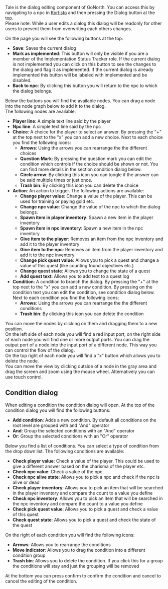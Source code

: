 Tale is the dialog editing component of GoNorth. You can access this by navigating to a npc in [Kortisto](/steffendx/GoNorth/wiki/Kortisto) and then pressing the Dialog button at the top.  
Please note: While a user edits a dialog this dialog will be readonly for other users to prevent them from overwriting each others changes.

On the page you will see the following buttons at the top:
 * **Save**: Saves the current dialog
 * **Mark as implemented**: This button will only be visible if you are a member of the Implementation Status Tracker role. If the current dialog is not implemented you can click on this button to see the changes to the dialog and flag it as implemented. If the current dialog is already implemented this button will be labeled with implemented and be disabled.
 * **Back to npc**: By clicking this button you will return to the npc to which the dialog belongs.

Below the buttons you will find the available nodes. You can drag a node into the node graph below to add it to the dialog.  
The following nodes are available:
 * **Player line**: A simple text line said by the player
 * **Npc line**: A simple text line said by the npc
 * **Choice**: A choice for the player to select an answer. By pressing the "+" at the top next to the "x" you can add a new choice. Next to each choice you find the following icons:
    * **Arrows**: Using the arrows you can rearrange the the different choices
    * **Question Mark**: By pressing the question mark you can edit the condition which controls if the choice should be shown or not. You can find more details in the section condition dialog below.
    * **Circle arrow**: By clicking this icon you can toogle if the answer can be said multiple times or just once.
    * **Trash bin**: By clicking this icon you can delete the choice
 * **Action**: An action to trigger. The following actions are available:
    * **Change player value**: Change a value of the player. This can be used for training or paying gold etc.
    * **Change npc value**: Change the value of the npc to which the dialog belongs.
    * **Spawn item in player inventory**: Spawn a new item in the player inventory
    * **Spawn item in npc inventory**: Spawn a new item in the npc inventory
    * **Give item to the player**: Removes an item from the npc inventory and add it to the player inventory
    * **Give item to the npc**: Removes an item from the player inventory and add it to the npc inventory
    * **Change pick quest value**: Allows you to pick a quest and change a value of this quest (like counting found objectives etc.)
    * **Change quest state**: Allows you to change the state of a quest
    * **Add quest text**: Allows you to add text to a quest log
 * **Condition**: A condition to branch the dialog. By pressing the "+" at the top next to the "x" you can add a new condition. By pressing on the condition text you can edit the condition, see condition dialog below. Next to each condition you find the following icons:
    * **Arrows**: Using the arrows you can rearrange the the different conditions
    * **Trash bin**: By clicking this icon you can delete the condition

You can move the nodes by clicking on them and dragging them to a new position.  
On the left side of each node you will find a red input port, on the right side of each node you will find one or more output ports. You can drag the output port of a node into the input port of a different node. This way you can control the flow of the dialog.  
On the top right of each node you will find a "x" button which allows you to delete the node.  
You can move the view by clicking outside of a node in the gray area and drag the screen and zoom using the mouse wheel. Alternatively you can use touch control.

## Condition dialog
When editing a condition the condition dialog will open. At the top of the condition dialog you will find the following buttons:
 * **Add condition**: Adds a new condition. By default all conditions on the root level are grouped with and "And" operator
 * **And**: Group the selected conditions with an "And" operator
 * **Or**: Group the selected conditions with an "Or" operator

Below you find a list of conditions. You can select a type of condition from the drop down list. The following conditions are available:
 * **Check player value**: Check a value of the player. This could be used to give a different answer based on the charisma of the player etc.
 * **Check npc value**: Check a value of the npc.
 * **Check npc alive state**: Allows you to pick a npc and check if the npc is alive or dead
 * **Check player inventory**: Allows you to pick an item that will be searched in the player inventory and compare the count to a value you define
 * **Check npc inventory**: Allows you to pick an item that will be searched in the npc inventory and compare the count to a value you define
 * **Check pick quest value**: Allows you to pick a quest and check a value of this quest
 * **Check quest state**: Allows you to pick a quest and check the state of the quest

On the right of each condition you will find the following icons:
 * **Arrows**: Allows you to rearrange the conditions
 * **Move indicator**: Allows you to drag the condition into a different condition group
 * **Trash bin**: Allows you to delete the condition. If you click this for a group the conditions will stay and just the grouping will be removed

At the bottom you can press confirm to confirm the condition and cancel to cancel the editing of the condition.


